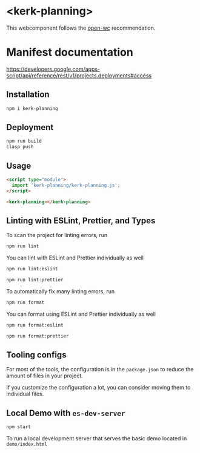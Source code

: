 # \<kerk-planning>

This webcomponent follows the [open-wc](https://github.com/open-wc/open-wc) recommendation.

# Manifest documentation

https://developers.google.com/apps-script/api/reference/rest/v1/projects.deployments#access

## Installation
```bash
npm i kerk-planning
```

## Deployment
```bash
npm run build
clasp push
```

## Usage
```html
<script type="module">
  import 'kerk-planning/kerk-planning.js';
</script>

<kerk-planning></kerk-planning>
```

## Linting with ESLint, Prettier, and Types
To scan the project for linting errors, run
```bash
npm run lint
```

You can lint with ESLint and Prettier individually as well
```bash
npm run lint:eslint
```
```bash
npm run lint:prettier
```

To automatically fix many linting errors, run
```bash
npm run format
```

You can format using ESLint and Prettier individually as well
```bash
npm run format:eslint
```
```bash
npm run format:prettier
```


## Tooling configs

For most of the tools, the configuration is in the `package.json` to reduce the amount of files in your project.

If you customize the configuration a lot, you can consider moving them to individual files.

## Local Demo with `es-dev-server`
```bash
npm start
```
To run a local development server that serves the basic demo located in `demo/index.html`

